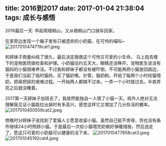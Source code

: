 title: 2016到2017
date: 2017-01-04 21:38:04
tags: 成长与感悟
---
2016最后一天: 早起爬梧桐山，又从梧桐山门口骑车回家。
<!--more-->
在家旁边发现一个箱子里有只被遗弃的小奶猫，在可怜的喵叫~
![2017010474719cat1.jpeg](http://7xqmjb.com1.z0.glb.clouddn.com/2017010474719cat1.jpeg)

和婷妹子商量纠结了很久，最后决定挽救这个可怜又可爱的小生命。
马上抱去楼下的宠物医院做检查和护理。小奶猫估约五天大，眼睛还没睁开。宠物医生说没有猫妈的小猫很难养活。不过我和婷妹子都没有被吓倒，不可能再把小猫放回路边，于是我们当起了临时猫妈，买了猫奶嘴，针管，猫奶粉。开始了每两个小时给猫喂奶，把屎把尿的艰难过程。一开始两人都搞不过来。一弄一个小时就过去。半夜弄完之后就没睡着。

2017第一天婷妹子加班去了，我居然能独自一人喂了小猫一天。局外人绝对无法理解我见证小猫能拉出屎时有多高兴，感觉这样它又增加了几分存活的概率。
![2017010450559cat2.jpeg](http://7xqmjb.com1.z0.glb.clouddn.com/2017010450559cat2.jpeg)

傍晚时分婷妹子说找到了爱猫人士愿意收留小猫。虽然自己挺不舍得，但也没有条件继续24小时照顾小猫。于是最后一次给小猫喂完奶做好保暖措施，然后送走了，愿这只可爱的小奶猫可以健康的活下来。
![2017010477858cat3.jpeg](http://7xqmjb.com1.z0.glb.clouddn.com/2017010477858cat3.jpeg)
![201701045192cat4.jpeg](http://7xqmjb.com1.z0.glb.clouddn.com/201701045192cat4.jpeg)
